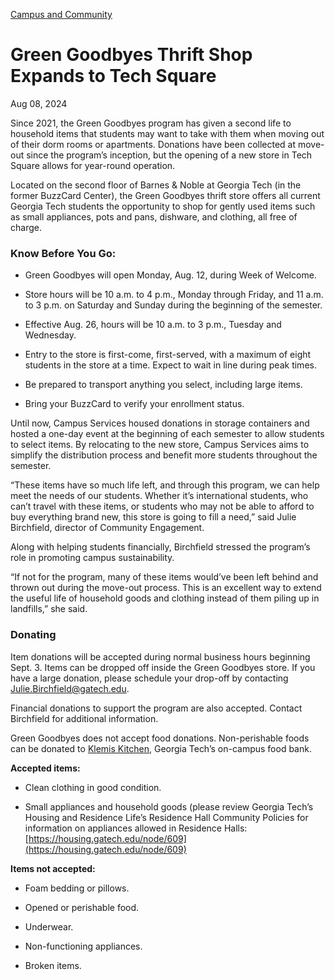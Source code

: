 [Campus and Community](https://www.gatech.edu/news/topic/campus-and-community)

# Green Goodbyes Thrift Shop Expands to Tech Square

Aug 08, 2024


Since 2021, the Green Goodbyes program has given a second life to household items that students may want to take with them when moving out of their dorm rooms or apartments. Donations have been collected at move-out since the program’s inception, but the opening of a new store in Tech Square allows for year-round operation.

Located on the second floor of Barnes & Noble at Georgia Tech (in the former BuzzCard Center), the Green Goodbyes thrift store offers all current Georgia Tech students the opportunity to shop for gently used items such as small appliances, pots and pans, dishware, and clothing, all free of charge.

### Know Before You Go:

- Green Goodbyes will open Monday, Aug. 12, during Week of Welcome.

- Store hours will be 10 a.m. to 4 p.m., Monday through Friday, and 11 a.m. to 3 p.m. on Saturday and Sunday during the beginning of the semester.

- Effective Aug. 26, hours will be 10 a.m. to 3 p.m., Tuesday and Wednesday.

- Entry to the store is first-come, first-served, with a maximum of eight students in the store at a time. Expect to wait in line during peak times.

- Be prepared to transport anything you select, including large items.

- Bring your BuzzCard to verify your enrollment status.

Until now, Campus Services housed donations in storage containers and hosted a one-day event at the beginning of each semester to allow students to select items. By relocating to the new store, Campus Services aims to simplify the distribution process and benefit more students throughout the semester.

“These items have so much life left, and through this program, we can help meet the needs of our students. Whether it’s international students, who can’t travel with these items, or students who may not be able to afford to buy everything brand new, this store is going to fill a need,” said Julie Birchfield, director of Community Engagement.

Along with helping students financially, Birchfield stressed the program’s role in promoting campus sustainability.

“If not for the program, many of these items would’ve been left behind and thrown out during the move-out process. This is an excellent way to extend the useful life of household goods and clothing instead of them piling up in landfills,” she said.

### **Donating**

Item donations will be accepted during normal business hours beginning Sept. 3. Items can be dropped off inside the Green Goodbyes store. If you have a large donation, please schedule your drop-off by contacting [Julie.Birchfield@gatech.edu](mailto:Julie.Birchfield@gatech.edu).

Financial donations to support the program are also accepted. Contact Birchfield for additional information.

Green Goodbyes does not accept food donations. Non-perishable foods can be donated to [Klemis Kitchen](https://star.studentlife.gatech.edu/klemis-kitchen/), Georgia Tech’s on-campus food bank.

**Accepted items:**

- Clean clothing in good condition.

- Small appliances and household goods (please review Georgia Tech’s Housing and Residence Life’s Residence Hall Community Policies for information on appliances allowed in Residence Halls: [https://housing.gatech.edu/node/609](https://housing.gatech.edu/node/609)

**Items not accepted:**

- Foam bedding or pillows.

- Opened or perishable food.

- Underwear.

- Non-functioning appliances.

- Broken items.